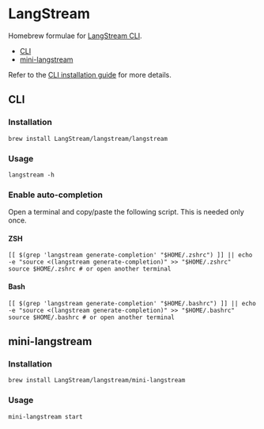 # LangStream

Homebrew formulae for [LangStream CLI](https://github.com/LangStream/langstream).
- [CLI](#cli)
- [mini-langstream](#mini-langstream)


Refer to the [CLI installation guide](https://github.com/LangStream/langstream#cli) for more details.

## CLI
### Installation

```
brew install LangStream/langstream/langstream
```

### Usage

```
langstream -h
```
### Enable auto-completion

Open a terminal and copy/paste the following script. This is needed only once.

#### ZSH

```
[[ $(grep 'langstream generate-completion' "$HOME/.zshrc") ]] || echo -e "source <(langstream generate-completion)" >> "$HOME/.zshrc"
source $HOME/.zshrc # or open another terminal
```
#### Bash

```
[[ $(grep 'langstream generate-completion' "$HOME/.bashrc") ]] || echo -e "source <(langstream generate-completion)" >> "$HOME/.bashrc"
source $HOME/.bashrc # or open another terminal
```

## mini-langstream

### Installation

```
brew install LangStream/langstream/mini-langstream
```

### Usage

```
mini-langstream start
```
